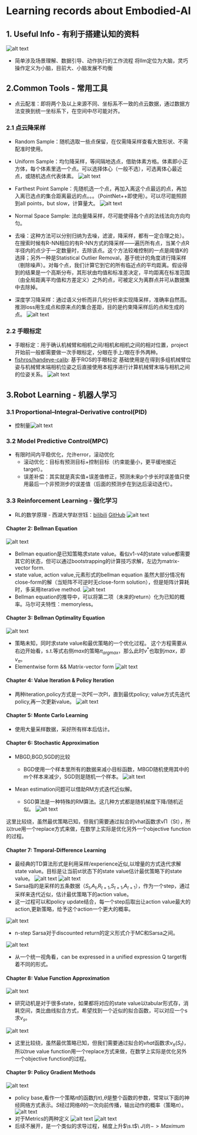 # Learning records about Embodied-AI
## 1. Useful Info - 有利于搭建认知的资料
![alt text](image.png)

+ 简单涉及场景理解、数据引导、动作执行的工作流程
将llm定位为大脑，灵巧操作定义为小脑，目前大、小脑发展不均衡

## 2.Common Tools - 常用工具
+ 点云配准：即将两个及以上来源不同、坐标系不一致的点云数据，通过数据方法变换到统一坐标系下，在空间中尽可能对齐。

### 2.1 点云降采样

+ Random Sample：随机选取一些点保留，在仅需降采样查看大致形状、不需配准时使用。
+ Uniform Sample：均匀降采样，等间隔地选点，借助体素方格。体素即小正方体，每个体素里选一个点。可以选择体心（一般不选），可选离体心最近点，或随机选点代表体素。
![alt text](image-2.png)

+ Farthest Point Sample：先随机选一个点，再加入离这个点最远的点，再加入离已选点的集合距离最远的点。。。（PointNet++即使用）。可以尽可能照顾到all points，but slow，计算量大。
![alt text](image-3.png)

+ Normal Space Sample: 法向量降采样，尽可能使得各个点的法线法向方向均匀。
+ 去噪：这种方法可以分别归纳为去噪，滤波，降采样，都有一定合理之处）。在搜索时候有R-NN相应的有R-NN方式的降采样——遍历所有点，当某个点R半径内的点少于一定数量时，去除该点。这个方法较难控制的一点是阈值K的选择；另外一种是Statistical Outlier Removal，基于统计的角度进行降采样（剔除噪声）。对每个点，我们计算它到它的所有临近点的平均距离。假设得到的结果是一个高斯分布，其形状由均值和标准差决定，平均距离在标准范围（由全局距离平均值和方差定义）之外的点，可被定义为离群点并可从数据集中去除掉。
+ 深度学习降采样：通过语义分析而非几何分析来实现降采样，准确率自然高。推测loss用生成点和原来点的集合差距，目的是约束降采样后的点和生成的点。
![alt text](image-1.png)

### 2.2 手眼标定
+ 手眼标定：用于确认机械臂和相机之间/相机和相机之间的相对位置，project开始前一般都需要做一次手眼标定，分眼在手上/眼在手外两种。
+ [fishros/handeye-calib](https://github.com/fishros/handeye-calib): 基于ROS的手眼标定
基础使用是在得到多组机械臂位姿与机械臂末端相机位姿之后直接使用本程序进行计算机械臂末端与相机之间的位姿关系。
![alt text](image-4.png)

## 3.Robot Learning - 机器人学习
### 3.1 Proportional–Integral–Derivative control(PID)
+ 控制量![alt text](image-5.png)
                    
### 3.2 Model Predictive Control(MPC)                   
+ 有限时间内平稳优化，允许error，滚动优化
    + 滚动优化：目标有预测目标+控制目标（约束能量小，更平缓地接近target）。
    + 误差补偿：其实就是真实值+误差值修正，预测未来p个步长时误差值只使用最后一个非预测步的误差值（后面的预测步在到达后滚动迭代）。

### 3.3 Reinforcement Learning - 强化学习

+ RL的数学原理 - 西湖大学赵世钰：[bilibili](https://space.bilibili.com/2044042934/channel/collectiondetail?sid=748665) [GitHub](https://github.com/MathFoundationRL/Book-Mathematical-Foundation-of-Reinforcement-Learning)
![alt text](image-6.png)
#### Chapter 2: Bellman Equation
![alt text](image-7.png)
+  Bellman equation是已知策略求state value。看似v1-v4的state value都需要其它的状态，但可以通过bootstrapping的计算技巧求解，左边为matrix-vector form.
+ state value, action value,元素形式的bellman equation
虽然大部分情况有close-form的解（当矩阵不可逆时无close-form solution），但是矩阵计算耗时，多采用iterative method.
![alt text](image-8.png)
+ Bellman equation的推导中，可以将第二项（未来的return）化为已知的概率。马尔可夫特性：memoryless。

#### Chapter 3: Bellman Optimality Equation
![alt text](image-10.png)
+ 策略未知，同时求state value和最优策略的一个优化过程。
这个方程需要从右边开始看，s.t.等式右侧$max$的策略$\pi_{argmax}$，那么此时$v^*$也取到$max$，即$v_{\pi}$。
+ Elementwise form && Matrix-vector form
![alt text](image-11.png)

#### Chapter 4: Value Iteration & Policy Iteration
+ 两种iteration,policy方式是一次PE一次PI，直到最优policy; value方式先迭代policy,再一次更新value。
![alt text](image-12.png)

#### Chapter 5: Monte Carlo Learning
+ 使用大量采样数据，采好所有样本后估计。

#### Chapter 6: Stochastic Approximation
+ MBGD,BGD,SGD的比较
    + BGD使用一个样本里所有的数据来减小目标函数，MBGD随机使用其中的m个样本来减少，SGD则是随机一个样本。
![alt text](image-13.png)

+ Mean estimation问题可以借助RM方式迭代近似解。
    + SGD算法是一种特殊的RM算法。这几种方式都是随机梯度下降/随机近似。
![alt text](image-14.png)

这里比较绕，虽然最优策略已知，但我们需要通过拟合的vhat函数求vΠ（St），所以true用一个replace方式来做，在数学上实际是优化另外一个objective function的过程。             

#### Chapter 7: Tmporal-Difference Learning
+ 最经典的TD算法形式是利用采样/experience近似,以增量的方式迭代求解state value。目标是让当前st状态下的state value估计最优策略下的state value。
![alt text](image-15.png)
![alt text](image-16.png)
+ Sarsa指的是采样的五条数据（$S_t$,$A_t$,$R_{t+1}$,$S_{t+1}$,$A_{t+1}$），作为一个step，通过采样来迭代近似，估计最优策略下的action value。
+ 这一过程可以和policy update结合，每一个step后取出让action value最大的action,更新策略，给予这个action一个更大的概率。

![alt text](image-17.png)
+ n-step Sarsa对于discounted return的定义形式介于MC和Sarsa之间。

![alt text](image-18.png)
+ 从一个统一视角看，can be expressed in a unified expression
Q target有着不同的形式。

#### Chapter 8: Value Function Approximation
![alt text](image-19.png)
+ 研究动机是对于很多state，如果都将对应的state value以tabular形式存，消耗空间，类比曲线拟合方式，希望找到一个近似的拟合函数，可以对应一个s求$v_{s}$。

![alt text](image-20.png)
+ 这里比较绕，虽然最优策略已知，但我们需要通过拟合的$vhat$函数求$v_{\pi}(S_t)$，所以true value function用一个replace方式来做，在数学上实际是优化另外一个objective function的过程。             

#### Chapter 9: Policy Gradient Methods
![alt text](image-21.png)
+ policy base,看作一个策略$\pi$的函数$f(\pi)$,$\theta$是整个函数的参数，常常以下面的神经网络方式表示。$S$经过网络$\theta$的一次向前传播，输出动作的概率（策略$\pi$）。
![alt text](<image-22.png>)
+ 对于Metrics的两种定义
![alt text](<image-23.png>)
![alt text](<image-24.png>)
+ 后续不展开，是一个类似的求导过程，梯度上升$\s.t$\ $J(\theta)->Maximum$
